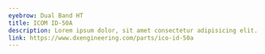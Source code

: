 ```yaml
---
eyebrow: Dual Band HT
title: ICOM ID-50A
description: Lorem ipsum dolor, sit amet consectetur adipisicing elit. Quo ipsum accusamus reprehenderit, nihil eligendi molestiae, harum iure iusto reiciendis.
link: https://www.dxengineering.com/parts/ico-id-50a
---
```

